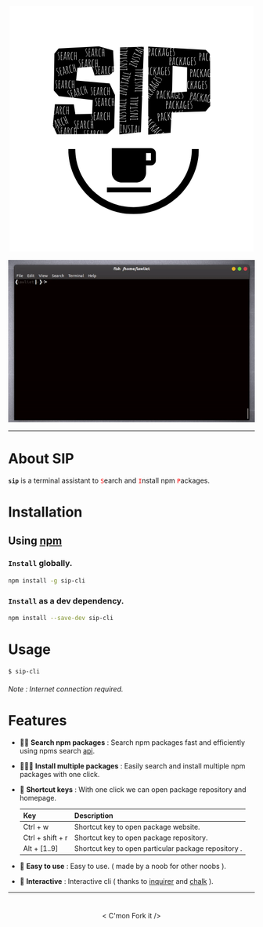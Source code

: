 

<p align = 'center'>
<img src='./assets/logo.png'>
</p>


<p align = 'center'>
<img src='./assets/sip.gif'>
</p>

---

# About SIP

**`sip`** is a terminal assistant to <span style = 'color:red'>`S`</span>earch and <span style = 'color:red'>`I`</span>nstall npm <span style = 'color:red'>`P`</span>ackages.



# Installation

## Using [npm](https://www.npmjs.com/package/sip-cli)

### `Install` globally.

``` bash
npm install -g sip-cli
```


### `Install` as a dev dependency.

``` bash
npm install --save-dev sip-cli
```

# Usage

``` bash
$ sip-cli
```
###### Note : Internet connection required. 

# Features

* 🕵‍♀️️ **Search npm packages** : Search npm packages fast and efficiently using npms search [api](https://api-docs.npms.io/).
  

* 👩‍👧‍👧️ **Install multiple packages** : Easily search and install multiple npm packages with one click.


* 🍜  **Shortcut keys** : With one click we can open package repository and homepage.
  
    | Key          | Description                                          |
    | ------------ | ---------------------------------------------------- |
    | Ctrl + w     | Shortcut key to open package website.                |
    | Ctrl + shift + r     | Shortcut key to open package repository.             |
    | Alt + [1..9] | Shortcut key to open particular package repository . |

* 👶️ **Easy to use** : Easy to use. ( made by a noob for other noobs ). 
  

* 🌌️ **Interactive** : Interactive cli ( thanks to [inquirer](https://www.npmjs.com/package/inquirer) and [chalk](https://www.npmjs.com/package/chalk) ).

---

<div align="center" style=" padding: 10px;"> 

  &lt; C'mon Fork it /&gt;

</div>